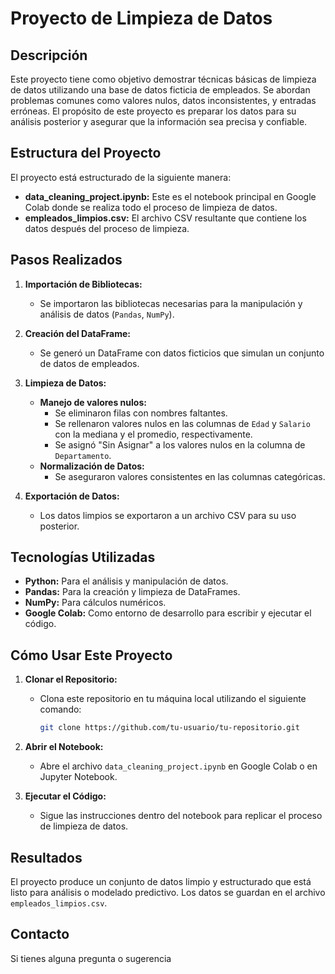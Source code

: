 # Proyecto de Limpieza de Datos

## Descripción

Este proyecto tiene como objetivo demostrar técnicas básicas de limpieza de datos utilizando una base de datos ficticia de empleados. Se abordan problemas comunes como valores nulos, datos inconsistentes, y entradas erróneas. El propósito de este proyecto es preparar los datos para su análisis posterior y asegurar que la información sea precisa y confiable.

## Estructura del Proyecto

El proyecto está estructurado de la siguiente manera:

- **data_cleaning_project.ipynb:** Este es el notebook principal en Google Colab donde se realiza todo el proceso de limpieza de datos.
- **empleados_limpios.csv:** El archivo CSV resultante que contiene los datos después del proceso de limpieza.

## Pasos Realizados

1. **Importación de Bibliotecas:**
   - Se importaron las bibliotecas necesarias para la manipulación y análisis de datos (`Pandas`, `NumPy`).

2. **Creación del DataFrame:**
   - Se generó un DataFrame con datos ficticios que simulan un conjunto de datos de empleados.

3. **Limpieza de Datos:**
   - **Manejo de valores nulos:** 
     - Se eliminaron filas con nombres faltantes.
     - Se rellenaron valores nulos en las columnas de `Edad` y `Salario` con la mediana y el promedio, respectivamente.
     - Se asignó "Sin Asignar" a los valores nulos en la columna de `Departamento`.
   - **Normalización de Datos:**
     - Se aseguraron valores consistentes en las columnas categóricas.
   
4. **Exportación de Datos:**
   - Los datos limpios se exportaron a un archivo CSV para su uso posterior.

## Tecnologías Utilizadas

- **Python:** Para el análisis y manipulación de datos.
- **Pandas:** Para la creación y limpieza de DataFrames.
- **NumPy:** Para cálculos numéricos.
- **Google Colab:** Como entorno de desarrollo para escribir y ejecutar el código.

## Cómo Usar Este Proyecto

1. **Clonar el Repositorio:**
   - Clona este repositorio en tu máquina local utilizando el siguiente comando:
     ```bash
     git clone https://github.com/tu-usuario/tu-repositorio.git
     ```

2. **Abrir el Notebook:**
   - Abre el archivo `data_cleaning_project.ipynb` en Google Colab o en Jupyter Notebook.

3. **Ejecutar el Código:**
   - Sigue las instrucciones dentro del notebook para replicar el proceso de limpieza de datos.

## Resultados

El proyecto produce un conjunto de datos limpio y estructurado que está listo para análisis o modelado predictivo. Los datos se guardan en el archivo `empleados_limpios.csv`.

## Contacto

Si tienes alguna pregunta o sugerencia
